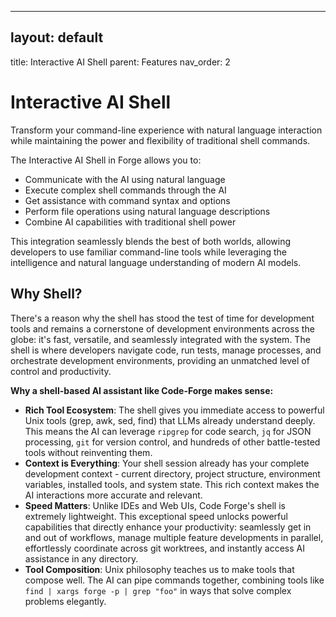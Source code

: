 
---

## layout: default
title: Interactive AI Shell
parent: Features
nav_order: 2

# Interactive AI Shell

Transform your command-line experience with natural language interaction while maintaining the power and flexibility of traditional shell commands.

The Interactive AI Shell in Forge allows you to:

* Communicate with the AI using natural language
* Execute complex shell commands through the AI
* Get assistance with command syntax and options
* Perform file operations using natural language descriptions
* Combine AI capabilities with traditional shell power

This integration seamlessly blends the best of both worlds, allowing developers to use familiar command-line tools while leveraging the intelligence and natural language understanding of modern AI models.

## Why Shell?

There's a reason why the shell has stood the test of time for development tools and remains a cornerstone of development environments across the globe: it's fast, versatile, and seamlessly integrated with the system. The shell is where developers navigate code, run tests, manage processes, and orchestrate development environments, providing an unmatched level of control and productivity.

**Why a shell-based AI assistant like Code-Forge makes sense:**

* **Rich Tool Ecosystem**: The shell gives you immediate access to powerful Unix tools (grep, awk, sed, find) that LLMs already understand deeply. This means the AI can leverage `ripgrep` for code search, `jq` for JSON processing, `git` for version control, and hundreds of other battle-tested tools without reinventing them.
* **Context is Everything**: Your shell session already has your complete development context - current directory, project structure, environment variables, installed tools, and system state. This rich context makes the AI interactions more accurate and relevant.
* **Speed Matters**: Unlike IDEs and Web UIs, Code Forge's shell is extremely lightweight. This exceptional speed unlocks powerful capabilities that directly enhance your productivity: seamlessly get in and out of workflows, manage multiple feature developments in parallel, effortlessly coordinate across git worktrees, and instantly access AI assistance in any directory.
* **Tool Composition**: Unix philosophy teaches us to make tools that compose well. The AI can pipe commands together, combining tools like `find | xargs forge -p | grep "foo"` in ways that solve complex problems elegantly.


